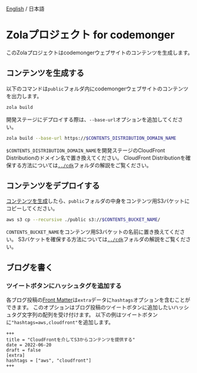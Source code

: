 [English](./README.md) / 日本語

# Zolaプロジェクト for codemonger

このZolaプロジェクトはcodemongerウェブサイトのコンテンツを生成します。

## コンテンツを生成する

以下のコマンドは`public`フォルダ内にcodemongerウェブサイトのコンテンツを出力します。

```sh
zola build
```

開発ステージにデプロイする際は、`--base-url`オプションを追加してください。

```sh
zola build --base-url https://$CONTENTS_DISTRIBUTION_DOMAIN_NAME
```

`$CONTENTS_DISTRIBUTION_DOMAIN_NAME`を開発ステージのCloudFront Distributionのドメイン名で置き換えてください。
CloudFront Distributionを確保する方法については[`../cdk`](../cdk/README.ja.md)フォルダの解説をご覧ください。

## コンテンツをデプロイする

[コンテンツを生成](#コンテンツを生成する)したら、`public`フォルダの中身をコンテンツ用S3バケットにコピーしてください。

```sh
aws s3 cp --recursive ./public s3://$CONTENTS_BUCKET_NAME/
```

`CONTENTS_BUCKET_NAME`をコンテンツ用S3バケットの名前に置き換えてください。
S3バケットを確保する方法については[`../cdk`](../cdk/README.ja.md)フォルダの解説をご覧ください。

## ブログを書く

### ツイートボタンにハッシュタグを追加する

各ブログ投稿の[Front Matter](https://www.getzola.org/documentation/content/page/#front-matter)は`extra`データに`hashtags`オプションを含むことができます。
このオプションはブログ投稿のツイートボタンに追加したいハッシュタグ文字列の配列を受け付けます。
以下の例はツイートボタンに`"hashtags=aws,cloudfront"`を追加します。

```
+++
title = "CloudFrontを介してS3からコンテンツを提供する"
date = 2022-06-20
draft = false
[extra]
hashtags = ["aws", "cloudfront"]
+++
```